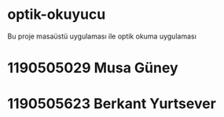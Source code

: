 # optik-okuyucu

Bu proje masaüstü uygulaması ile optik okuma uygulaması
# 1190505029 Musa Güney
# 1190505623 Berkant Yurtsever
#
#
